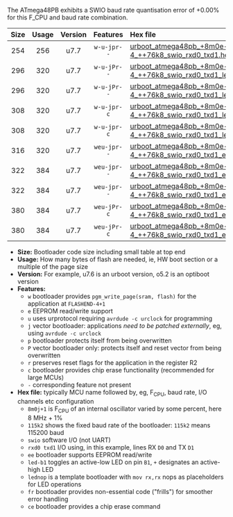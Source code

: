 The ATmega48PB exhibits a SWIO baud rate quantisation error of +0.00% for this F_CPU and baud rate combination.

|Size|Usage|Version|Features|Hex file|
|:-:|:-:|:-:|:-:|:--|
|254|256|u7.7|`w-u-jpr--`|[urboot_atmega48pb_+8m0e-4_++76k8_swio_rxd0_txd1.hex](https://raw.githubusercontent.com/stefanrueger/urboot.hex/main/mcus/atmega48pb/internal_oscillator/fcpu_+8m0e-4/br_++76k8/urboot_atmega48pb_+8m0e-4_++76k8_swio_rxd0_txd1.hex)|
|296|320|u7.7|`w-u-jPr--`|[urboot_atmega48pb_+8m0e-4_++76k8_swio_rxd0_txd1_led+b5_fr.hex](https://raw.githubusercontent.com/stefanrueger/urboot.hex/main/mcus/atmega48pb/internal_oscillator/fcpu_+8m0e-4/br_++76k8/urboot_atmega48pb_+8m0e-4_++76k8_swio_rxd0_txd1_led+b5_fr.hex)|
|296|320|u7.7|`w-u-jPr--`|[urboot_atmega48pb_+8m0e-4_++76k8_swio_rxd0_txd1_lednop_fr.hex](https://raw.githubusercontent.com/stefanrueger/urboot.hex/main/mcus/atmega48pb/internal_oscillator/fcpu_+8m0e-4/br_++76k8/urboot_atmega48pb_+8m0e-4_++76k8_swio_rxd0_txd1_lednop_fr.hex)|
|308|320|u7.7|`w-u-jpr-c`|[urboot_atmega48pb_+8m0e-4_++76k8_swio_rxd0_txd1_led+b5_fr_ce.hex](https://raw.githubusercontent.com/stefanrueger/urboot.hex/main/mcus/atmega48pb/internal_oscillator/fcpu_+8m0e-4/br_++76k8/urboot_atmega48pb_+8m0e-4_++76k8_swio_rxd0_txd1_led+b5_fr_ce.hex)|
|308|320|u7.7|`w-u-jpr-c`|[urboot_atmega48pb_+8m0e-4_++76k8_swio_rxd0_txd1_lednop_fr_ce.hex](https://raw.githubusercontent.com/stefanrueger/urboot.hex/main/mcus/atmega48pb/internal_oscillator/fcpu_+8m0e-4/br_++76k8/urboot_atmega48pb_+8m0e-4_++76k8_swio_rxd0_txd1_lednop_fr_ce.hex)|
|316|320|u7.7|`weu-jpr--`|[urboot_atmega48pb_+8m0e-4_++76k8_swio_rxd0_txd1_ee.hex](https://raw.githubusercontent.com/stefanrueger/urboot.hex/main/mcus/atmega48pb/internal_oscillator/fcpu_+8m0e-4/br_++76k8/urboot_atmega48pb_+8m0e-4_++76k8_swio_rxd0_txd1_ee.hex)|
|322|384|u7.7|`weu-jpr--`|[urboot_atmega48pb_+8m0e-4_++76k8_swio_rxd0_txd1_ee_led+b5.hex](https://raw.githubusercontent.com/stefanrueger/urboot.hex/main/mcus/atmega48pb/internal_oscillator/fcpu_+8m0e-4/br_++76k8/urboot_atmega48pb_+8m0e-4_++76k8_swio_rxd0_txd1_ee_led+b5.hex)|
|322|384|u7.7|`weu-jpr--`|[urboot_atmega48pb_+8m0e-4_++76k8_swio_rxd0_txd1_ee_lednop.hex](https://raw.githubusercontent.com/stefanrueger/urboot.hex/main/mcus/atmega48pb/internal_oscillator/fcpu_+8m0e-4/br_++76k8/urboot_atmega48pb_+8m0e-4_++76k8_swio_rxd0_txd1_ee_lednop.hex)|
|380|384|u7.7|`weu-jPr-c`|[urboot_atmega48pb_+8m0e-4_++76k8_swio_rxd0_txd1_ee_led+b5_fr_ce.hex](https://raw.githubusercontent.com/stefanrueger/urboot.hex/main/mcus/atmega48pb/internal_oscillator/fcpu_+8m0e-4/br_++76k8/urboot_atmega48pb_+8m0e-4_++76k8_swio_rxd0_txd1_ee_led+b5_fr_ce.hex)|
|380|384|u7.7|`weu-jPr-c`|[urboot_atmega48pb_+8m0e-4_++76k8_swio_rxd0_txd1_ee_lednop_fr_ce.hex](https://raw.githubusercontent.com/stefanrueger/urboot.hex/main/mcus/atmega48pb/internal_oscillator/fcpu_+8m0e-4/br_++76k8/urboot_atmega48pb_+8m0e-4_++76k8_swio_rxd0_txd1_ee_lednop_fr_ce.hex)|

- **Size:** Bootloader code size including small table at top end
- **Usage:** How many bytes of flash are needed, ie, HW boot section or a multiple of the page size
- **Version:** For example, u7.6 is an urboot version, o5.2 is an optiboot version
- **Features:**
  + `w` bootloader provides `pgm_write_page(sram, flash)` for the application at `FLASHEND-4+1`
  + `e` EEPROM read/write support
  + `u` uses urprotocol requiring `avrdude -c urclock` for programming
  + `j` vector bootloader: applications *need to be patched externally*, eg, using `avrdude -c urclock`
  + `p` bootloader protects itself from being overwritten
  + `P` vector bootloader only: protects itself and reset vector from being overwritten
  + `r` preserves reset flags for the application in the register R2
  + `c` bootloader provides chip erase functionality (recommended for large MCUs)
  + `-` corresponding feature not present
- **Hex file:** typically MCU name followed by, eg, F<sub>CPU</sub>, baud rate, I/O channels etc configuration
  + `8m0j+1` is F<sub>CPU</sub> of an internal oscillator varied by some percent, here 8 MHz + 1%
  + `115k2` shows the fixed baud rate of the bootloader: `115k2` means 115200 baud
  + `swio` software I/O (not UART)
  + `rxd0 txd1` I/O using, in this example, lines RX `D0` and TX `D1`
  + `ee` bootloader supports EEPROM read/write
  + `led-b1` toggles an active-low LED on pin `B1`, `+` designates an active-high LED
  + `lednop` is a template bootloader with `mov rx,rx` nops as placeholders for LED operations
  + `fr` bootloader provides non-essential code ("frills") for smoother error handling
  + `ce` bootloader provides a chip erase command
